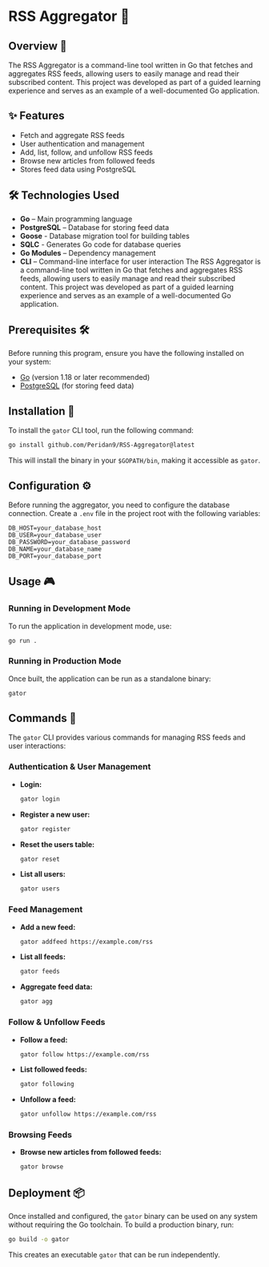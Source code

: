 # RSS Aggregator 📡

## Overview 📖
The RSS Aggregator is a command-line tool written in Go that fetches and aggregates RSS feeds, allowing users to easily manage and read their subscribed content. This project was developed as part of a guided learning experience and serves as an example of a well-documented Go application.

## ✨ Features
- Fetch and aggregate RSS feeds
- User authentication and management
- Add, list, follow, and unfollow RSS feeds
- Browse new articles from followed feeds
- Stores feed data using PostgreSQL

## 🛠️ Technologies Used
- **Go** – Main programming language
- **PostgreSQL** – Database for storing feed data
- **Goose** - Database migration tool for building tables
- **SQLC** - Generates Go code for database queries
- **Go Modules** – Dependency management
- **CLI** – Command-line interface for user interaction
The RSS Aggregator is a command-line tool written in Go that fetches and aggregates RSS feeds, allowing users to easily manage and read their subscribed content. This project was developed as part of a guided learning experience and serves as an example of a well-documented Go application.

## Prerequisites 🛠️
Before running this program, ensure you have the following installed on your system:

- [Go](https://go.dev/doc/install) (version 1.18 or later recommended)
- [PostgreSQL](https://www.postgresql.org/download/) (for storing feed data)

## Installation 🚀
To install the `gator` CLI tool, run the following command:

```sh
go install github.com/Peridan9/RSS-Aggregator@latest
```

This will install the binary in your `$GOPATH/bin`, making it accessible as `gator`.

## Configuration ⚙️
Before running the aggregator, you need to configure the database connection. Create a `.env` file in the project root with the following variables:

```
DB_HOST=your_database_host
DB_USER=your_database_user
DB_PASSWORD=your_database_password
DB_NAME=your_database_name
DB_PORT=your_database_port
```

## Usage 🎮
### Running in Development Mode
To run the application in development mode, use:

```sh
go run .
```

### Running in Production Mode
Once built, the application can be run as a standalone binary:

```sh
gator
```

## Commands 📜
The `gator` CLI provides various commands for managing RSS feeds and user interactions:

### Authentication & User Management
- **Login:**
  ```sh
  gator login
  ```
- **Register a new user:**
  ```sh
  gator register
  ```
- **Reset the users table:**
  ```sh
  gator reset
  ```
- **List all users:**
  ```sh
  gator users
  ```

### Feed Management
- **Add a new feed:**
  ```sh
  gator addfeed https://example.com/rss
  ```
- **List all feeds:**
  ```sh
  gator feeds
  ```
- **Aggregate feed data:**
  ```sh
  gator agg
  ```

### Follow & Unfollow Feeds
- **Follow a feed:**
  ```sh
  gator follow https://example.com/rss
  ```
- **List followed feeds:**
  ```sh
  gator following
  ```
- **Unfollow a feed:**
  ```sh
  gator unfollow https://example.com/rss
  ```

### Browsing Feeds
- **Browse new articles from followed feeds:**
  ```sh
  gator browse
  ```

## Deployment 📦
Once installed and configured, the `gator` binary can be used on any system without requiring the Go toolchain. To build a production binary, run:

```sh
go build -o gator
```

This creates an executable `gator` that can be run independently.

